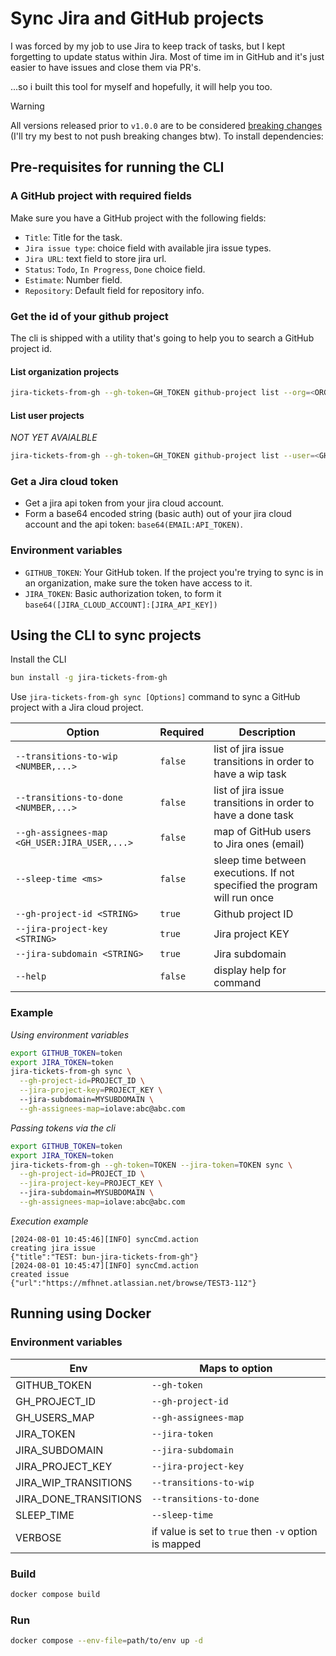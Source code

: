# Sync Jira and GitHub projects
I was forced by my job to use Jira to keep track of tasks, but I kept forgetting to update status within Jira. Most of time im in GitHub and it's just easier to have issues and close them via PR's.

...so i built this tool for myself and hopefully, it will help you too.

> [!WARNING]
> All versions released prior to `v1.0.0` are to be considered [breaking changes](https://semver.org/#how-do-i-know-when-to-release-100) (I'll try my best to not push breaking changes btw).
To install dependencies:

## Pre-requisites for running the CLI
### A GitHub project with required fields
Make sure you have a GitHub project with the following fields:

- `Title`: Title for the task.
- `Jira issue type`: choice field with available jira issue types.
- `Jira URL`: text field to store jira url.
- `Status`: `Todo`, `In Progress`, `Done` choice field.
- `Estimate`: Number field.
- `Repository`: Default field for repository info.

### Get the id of your github project
The cli is shipped with a utility that's going to help you to search a GitHub project id.

#### List organization projects
```bash
jira-tickets-from-gh --gh-token=GH_TOKEN github-project list --org=<ORG>
```

#### List user projects
_NOT YET AVAIALBLE_
```bash
jira-tickets-from-gh --gh-token=GH_TOKEN github-project list --user=<GH_USER>
```

### Get a Jira cloud token
- Get a jira api token from your jira cloud account.
- Form a base64 encoded string (basic auth) out of your jira cloud account and the api token: `base64(EMAIL:API_TOKEN)`.

### Environment variables
- `GITHUB_TOKEN`: Your GitHub token. If the project you're trying to sync is in an organization, make sure the token have access to it.
- `JIRA_TOKEN`: Basic authorization token, to form it `base64([JIRA_CLOUD_ACCOUNT]:[JIRA_API_KEY])`

## Using the CLI to sync projects
Install the CLI
```bash
bun install -g jira-tickets-from-gh
```

Use `jira-tickets-from-gh sync [Options]` command to sync a GitHub project with a Jira cloud project.

| Option                                      | Required | Description |
|---------------------------------------------|----------|-------------|
|`--transitions-to-wip <NUMBER,...>`          | `false`  | list of jira issue transitions in order to have a wip task |
|`--transitions-to-done <NUMBER,...>`         | `false`  | list of jira issue transitions in order to have a done task |
|`--gh-assignees-map <GH_USER:JIRA_USER,...>` | `false`  | map of GitHub users to Jira ones (email) |
|`--sleep-time <ms>`			      | `false`  | sleep time between executions. If not specified the program will run once |
|`--gh-project-id <STRING>`                   | `true`   | Github project ID |
|`--jira-project-key <STRING>`                | `true`   | Jira project KEY |
|`--jira-subdomain <STRING>`		      | `true`   | Jira subdomain |
|`--help`				      | `false`  | display help for command |

### Example
*Using environment variables*
```bash
export GITHUB_TOKEN=token
export JIRA_TOKEN=token
jira-tickets-from-gh sync \
  --gh-project-id=PROJECT_ID \
  --jira-project-key=PROJECT_KEY \ 
  --jira-subdomain=MYSUBDOMAIN \
  --gh-assignees-map=iolave:abc@abc.com
```

*Passing tokens via the cli*
```bash
export GITHUB_TOKEN=token
export JIRA_TOKEN=token
jira-tickets-from-gh --gh-token=TOKEN --jira-token=TOKEN sync \
  --gh-project-id=PROJECT_ID \
  --jira-project-key=PROJECT_KEY \ 
  --jira-subdomain=MYSUBDOMAIN \
  --gh-assignees-map=iolave:abc@abc.com
```

*Execution example*
```
[2024-08-01 10:45:46][INFO]	syncCmd.action                          	creating jira issue                                         	{"title":"TEST: bun-jira-tickets-from-gh"}
[2024-08-01 10:45:47][INFO]	syncCmd.action                          	created issue                                               	{"url":"https://mfhnet.atlassian.net/browse/TEST3-112"}
```

## Running using Docker
### Environment variables
| Env                   | Maps to option          |
|-----------------------|-------------------------|
| GITHUB_TOKEN          | `--gh-token` |
| GH_PROJECT_ID         | `--gh-project-id` |
| GH_USERS_MAP          | `--gh-assignees-map` |
| JIRA_TOKEN            | `--jira-token` |
| JIRA_SUBDOMAIN        | `--jira-subdomain` |
| JIRA_PROJECT_KEY      | `--jira-project-key` |
| JIRA_WIP_TRANSITIONS  | `--transitions-to-wip` |
| JIRA_DONE_TRANSITIONS | `--transitions-to-done` |
| SLEEP_TIME            | `--sleep-time` |
| VERBOSE               | if value is set to `true` then `-v` option is mapped |

### Build
```bash
docker compose build
```

### Run
```bash
docker compose --env-file=path/to/env up -d
```

